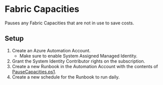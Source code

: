 # Fabric Capacities

Pauses any Fabric Capacities that are not in use to save costs.

## Setup

1. Create an Azure Automation Account.
    - Make sure to enable System Assigned Managed Identity.
1. Grant the System Identity Contributor rights on the subscription.
1. Create a new Runbook in the Automation Account with the contents of [PauseCapacities.ps1](./PauseCapacities.ps1).
1. Create a new schedule for the Runbook to run daily.
